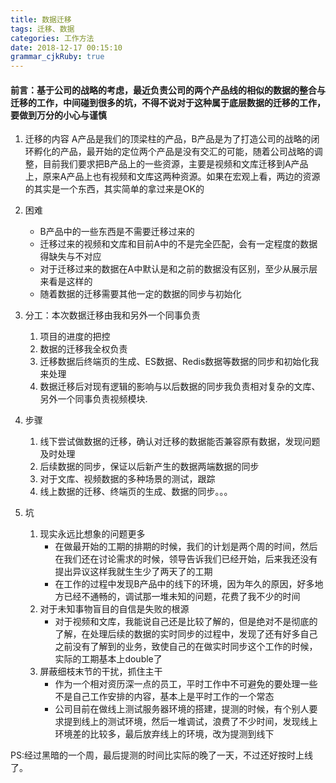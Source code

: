 ```yaml
---
title: 数据迁移
tags: 迁移、数据
categories: 工作方法
date: 2018-12-17 00:15:10
grammar_cjkRuby: true
---
```

#### 前言：基于公司的战略的考虑，最近负责公司的两个产品线的相似的数据的整合与迁移的工作，中间碰到很多的坑，不得不说对于这种属于底层数据的迁移的工作，要做到万分的小心与谨慎

 1. 迁移的内容
	 A产品是我们的顶梁柱的产品，B产品是为了打造公司的战略的闭环孵化的产品，最开始的定位两个产品是没有交汇的可能，随着公司战略的调整，目前我们要求把B产品上的一些资源，主要是视频和文库迁移到A产品上，原来A产品上也有视频和文库这两种资源。如果在宏观上看，两边的资源的其实是一个东西，其实简单的拿过来是OK的

2. 困难
	* B产品中的一些东西是不需要迁移过来的
	* 迁移过来的视频和文库和目前A中的不是完全匹配，会有一定程度的数据得缺失与不对应
	* 对于迁移过来的数据在A中默认是和之前的数据没有区别，至少从展示层来看是这样的
	* 随着数据的迁移需要其他一定的数据的同步与初始化

3. 分工：本次数据迁移由我和另外一个同事负责
	1. 项目的进度的把控
	2. 数据的迁移我全权负责
	3. 迁移数据后终端页的生成、ES数据、Redis数据等数据的同步和初始化我来处理
	4. 数据迁移后对现有逻辑的影响与以后数据的同步我负责相对复杂的文库、另外一个同事负责视频模块. 

4. 步骤
	1. 线下尝试做数据的迁移，确认对迁移的数据能否兼容原有数据，发现问题及时处理
	2. 后续数据的同步，保证以后新产生的数据两端数据的同步
	3. 对于文库、视频数据的多种场景的测试，跟踪
	4. 线上数据的迁移、终端页的生成、数据的同步。。。

5. 坑
	1. 现实永远比想象的问题更多
		* 在做最开始的工期的排期的时候，我们的计划是两个周的时间，然后在我们还在讨论需求的时候，领导告诉我们已经开始，后来我还没有提出异议这样我就生生少了两天了的工期
		* 在工作的过程中发现B产品中的线下的环境，因为年久的原因，好多地方已经不通畅的，调试那一堆未知的问题，花费了我不少的时间
	2. 对于未知事物盲目的自信是失败的根源
		* 对于视频和文库，我能说自己还是比较了解的，但是绝对不是彻底的了解，在处理后续的数据的实时同步的过程中，发现了还有好多自己之前没有了解到的业务，致使自己的在做实时同步这个工作的时候，实际的工期基本上double了
	3. 屏蔽细枝末节的干扰，抓住主干
		* 作为一个相对资历深一点的员工，平时工作中不可避免的要处理一些不是自己工作安排的内容，基本上是平时工作的一个常态
		* 公司目前在做线上测试服务器环境的搭建，提测的时候，有个别人要求提到线上的测试环境，然后一堆调试，浪费了不少时间，发现线上环境差的比较多，最后放弃线上的环境，改为提测到线下

PS:经过黑暗的一个周，最后提测的时间比实际的晚了一天，不过还好按时上线了。
